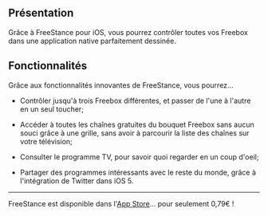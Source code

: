 Présentation
------------

Grâce à FreeStance pour iOS, vous pourrez contrôler toutes vos Freebox dans une application native parfaitement dessinée.

Fonctionnalités
---------------
Grâce aux fonctionnalités innovantes de FreeStance, vous pourrez...

* Contrôler jusqu'à trois Freebox différentes, et passer de l'une à l'autre en un seul toucher;

* Accéder à toutes les chaînes gratuites du bouquet Freebox sans aucun souci grâce à une grille, sans avoir à parcourir la liste des chaînes sur votre télévision;

* Consulter le programme TV, pour savoir quoi regarder en un coup d'oeil;

* Partager des programmes intéressants avec le reste du monde, grâce à l'intégration de Twitter dans iOS 5.

***
FreeStance est disponible dans l'[App Store](http://www.apple.com/iphone/from-the-app-store/)… pour seulement 0,79€ !